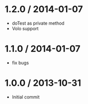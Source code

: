1.2.0 / 2014-01-07 
==================

* doTest as private method
* Volo support


1.1.0 / 2014-01-07 
==================

* fix bugs


1.0.0 / 2013-10-31 
==================

* Initial commit